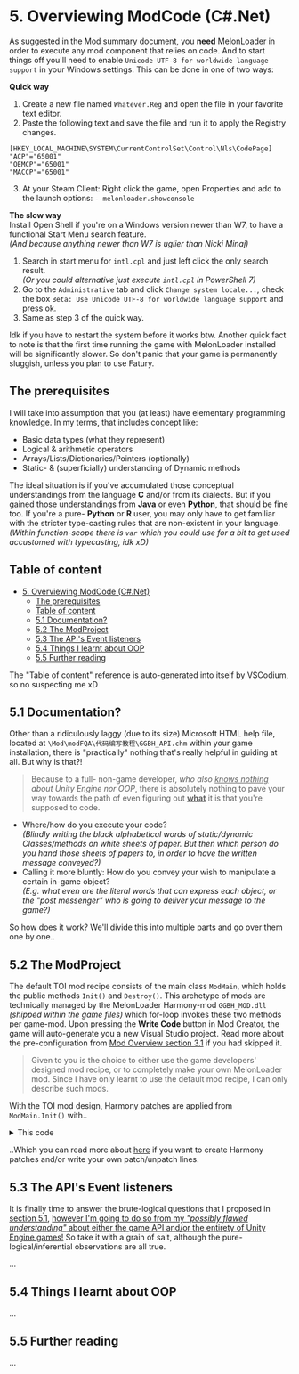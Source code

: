 # 5. Overviewing ModCode (C#.Net)
As suggested in the Mod summary document, you **need** MelonLoader in order to execute any mod component that relies on code. And to start things off you'll need to enable `Unicode UTF-8 for worldwide language support` in your Windows settings. This can be done in one of two ways:

**Quick way**<br>
1. Create a new file named `Whatever.Reg` and open the file in your favorite text editor.
2. Paste the following text and save the file and run it to apply the Registry changes.
```
[HKEY_LOCAL_MACHINE\SYSTEM\CurrentControlSet\Control\Nls\CodePage]
"ACP"="65001"
"OEMCP"="65001"
"MACCP"="65001"
```
3. At your Steam Client: Right click the game, open Properties and add to the launch options: `--melonloader.showconsole`

**The slow way**<br>
Install Open Shell if you're on a Windows version newer than W7, to have a functional Start Menu search feature.<br> *(And because anything newer than W7 is uglier than Nicki Minaj)*
1. Search in start menu for `intl.cpl` and just left click the only search result. 
<br>*(Or you could alternative just execute `intl.cpl` in PowerShell 7)*
2. Go to the `Administrative` tab and click `Change system locale...`, check the box `Beta: Use Unicode UTF-8 for worldwide language support` and press ok.
3. Same as step 3 of the quick way.

Idk if you have to restart the system before it works btw. Another quick fact to note is that the first time running the game with MelonLoader installed will be significantly slower. So don't panic that your game is permanently sluggish, unless you plan to use Fatury.

## The prerequisites
I will take into assumption that you (at least) have elementary programming knowledge. In my terms, that includes concept like: 
- Basic data types (what they represent)
- Logical & arithmetic operators
- Arrays/Lists/Dictionaries/Pointers (optionally)
- Static- & (superficially) understanding of Dynamic methods

The ideal situation is if you've accumulated those conceptual understandings from the language **C** and/or from its dialects. But if you gained those understandings from **Java** or even **Python**, that should be fine too. If you're a pure- **Python** or **R** user, you may only have to get familiar with the stricter type-casting rules that are non-existent in your language. *(Within function-scope there is `var` which you could use for a bit to get used accustomed with typecasting, idk xD)*

## Table of content
- [5. Overviewing ModCode (C#.Net)](#5-overviewing-modcode-cnet)
  - [The prerequisites](#the-prerequisites)
  - [Table of content](#table-of-content)
  - [5.1 Documentation?](#51-documentation)
  - [5.2 The ModProject](#52-the-modproject)
  - [5.3 The API's Event listeners](#53-the-apis-event-listeners)
  - [5.4 Things I learnt about OOP](#54-things-i-learnt-about-oop)
  - [5.5 Further reading](#55-further-reading)

The "Table of content" reference is auto-generated into itself by VSCodium, so no suspecting me xD

## 5.1 Documentation?
Other than a ridiculously laggy (due to its size) Microsoft HTML help file, located at `\Mod\modFQA\代码编写教程\GGBH_API.chm` within your game installation, there is "practically" nothing that's really helpful in guiding at all. But why is that?!
> Because to a full- non-game developer, *who also <ins>knows nothing</ins> about Unity Engine nor OOP*, there is absolutely nothing to pave your way towards the path of even figuring out <ins>**what**</ins> it is that you're supposed to code.

- Where/how do you execute your code?
<br>*(Blindly writing the black alphabetical words of static/dynamic Classes/methods on white sheets of paper. But then which person do you hand those sheets of papers to, in order to have the written message conveyed?)*
- Calling it more bluntly: How do you convey your wish to manipulate a certain in-game object?
<br>*(E.g. what even are the literal words that can express each object, or the "post messenger" who is going to deliver your message to the game?)*

So how does it work? We'll divide this into multiple parts and go over them one by one..

## 5.2 The ModProject
The default TOI mod recipe consists of the main class `ModMain`, which holds the public methods `Init()` and `Destroy()`. This archetype of mods are technically managed by the MelonLoader Harmony-mod `GGBH_MOD.dll` *(shipped within the game files)* which for-loop invokes these two methods per game-mod. Upon pressing the **Write Code** button in Mod Creator, the game will auto-generate you a new Visual Studio project. Read more about the pre-configuration from [Mod Overview section 3.1](./ModSummary.md#31-soleid-namespace-and-excelmid) if you had skipped it.
> Given to you is the choice to either use the game developers' designed mod recipe, or to completely make your own MelonLoader mod. Since I have only learnt to use the default mod recipe, I can only describe such mods.

With the TOI mod design, Harmony patches are applied from `ModMain.Init()` with..
<details>
<summary>This code</summary>

```
if (harmony != null)
{
    harmony.UnpatchSelf();
    harmony = null;
}
if (harmony == null)
{
    harmony = new HarmonyLib.Harmony("Your_Mod_Namespace");
}
harmony.PatchAll(Assembly.GetExecutingAssembly());
```
</details>

..Which you can read more about [here](https://harmony.pardeike.net/articles/patching.html) if you want to create Harmony patches and/or write your own patch/unpatch lines.

## 5.3 The API's Event listeners
It is finally time to answer the brute-logical questions that I proposed in [section 5.1](#51-documentation), <ins>however I'm going to do so from my *"possibly flawed understanding"* about either the game API and/or the entirety of Unity Engine games!</ins> So take it with a grain of salt, although the pure-logical/inferential observations are all true.

...


## 5.4 Things I learnt about OOP
...

## 5.5 Further reading
...